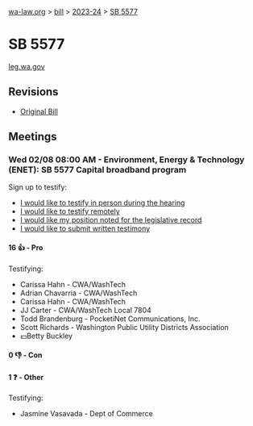 [wa-law.org](/) > [bill](/bill/) > [2023-24](/bill/2023-24/) > [SB 5577](/bill/2023-24/sb/5577/)

# SB 5577
[leg.wa.gov](https://app.leg.wa.gov/billsummary?BillNumber=5577&Year=2023&Initiative=false)

## Revisions
* [Original Bill](1/)

## Meetings
### Wed 02/08 08:00 AM - Environment, Energy & Technology (ENET): SB 5577 Capital broadband program
Sign up to testify:
* [I would like to testify in person during the hearing](https://app.leg.wa.gov/csi/Testifier/Add?chamber=House&mId=30667&aId=150739&caId=21085&tId=1)
* [I would like to testify remotely](https://app.leg.wa.gov/csi/Testifier/Add?chamber=House&mId=30667&aId=150739&caId=21085&tId=2)
* [I would like my position noted for the legislative record](https://app.leg.wa.gov/csi/Testifier/Add?chamber=House&mId=30667&aId=150739&caId=21085&tId=3)
* [I would like to submit written testimony](https://app.leg.wa.gov/csi/Testifier/Add?chamber=House&mId=30667&aId=150739&caId=21085&tId=4)

#### 16 👍 - Pro
Testifying:
* Carissa Hahn - CWA/WashTech
* Adrian Chavarria - CWA/WashTech
* Carissa Hahn - CWA/WashTech
* JJ Carter - CWA/WashTech Local 7804
* Todd Brandenburg - PocketiNet Communications, Inc.
* Scott Richards - Washington Public Utility Districts Association
* 💵Betty Buckley

#### 0 👎 - Con

#### 1 ❓ - Other
Testifying:
* Jasmine Vasavada - Dept of Commerce
